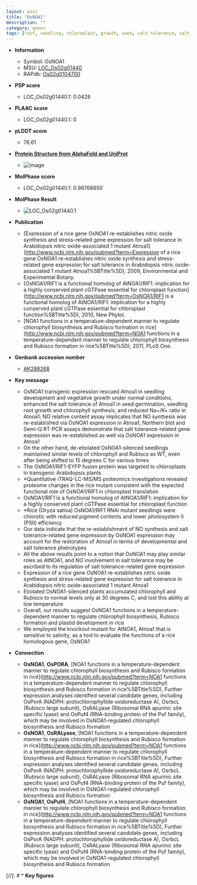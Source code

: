```yaml
---
layout: post
title: "OsNOA1"
description: ""
category: genes
tags: [root, seedling, chloroplast, growth, seed, salt tolerance, salt, temperature, seed germination, vegetative, salinity]
---
```


* **Information**  
    + Symbol: OsNOA1  
    + MSU: [LOC_Os02g01440](http://rice.plantbiology.msu.edu/cgi-bin/ORF_infopage.cgi?orf=LOC_Os02g01440)  
    + RAPdb: [Os02g0104700](http://rapdb.dna.affrc.go.jp/viewer/gbrowse_details/irgsp1?name=Os02g0104700)  

* **PSP score**  
    + LOC_Os02g01440.1: 0.0428 

* **PLAAC score**  
    + LOC_Os02g01440.1: 0 

* **pLDDT score**
    + 76.61

* **[Protein Structure from AlphaFold and UniProt](https://www.uniprot.org/uniprotkb/Q6YPG5/entry#structure)**
    + ![image](https://ricepsp.github.io/images/Q6/AF-Q6YPG5-F1.png)

* **MolPhase score**
    + LOC_Os02g01440.1: 0.99768650

* **MolPhase Result**
    + ![LOC_Os02g01440.1](https://304243504.github.io/Pictures/LOC_Os02g/LOC_Os02g01440.1.png)

* **Publication**  
    + [Expression of a rice gene OsNOA1 re-establishes nitric oxide synthesis and stress-related gene expression for salt tolerance in Arabidopsis nitric oxide-associated 1 mutant Atnoa1](http://www.ncbi.nlm.nih.gov/pubmed?term=Expression of a rice gene OsNOA1 re-establishes nitric oxide synthesis and stress-related gene expression for salt tolerance in Arabidopsis nitric oxide-associated 1 mutant Atnoa1%5BTitle%5D), 2009, Environmental and Experimental Botany.
    + [OsNOA1/RIF1 is a functional homolog of AtNOA1/RIF1: implication for a highly conserved plant cGTPase essential for chloroplast function](http://www.ncbi.nlm.nih.gov/pubmed?term=OsNOA1/RIF1 is a functional homolog of AtNOA1/RIF1: implication for a highly conserved plant cGTPase essential for chloroplast function%5BTitle%5D), 2010, New Phytol.
    + [NOA1 functions in a temperature-dependent manner to regulate chlorophyll biosynthesis and Rubisco formation in rice](http://www.ncbi.nlm.nih.gov/pubmed?term=NOA1 functions in a temperature-dependent manner to regulate chlorophyll biosynthesis and Rubisco formation in rice%5BTitle%5D), 2011, PLoS One.

* **Genbank accession number**  
    + [AK288268](http://www.ncbi.nlm.nih.gov/nuccore/AK288268)

* **Key message**  
    + OsNOA1 transgenic expression rescued Atnoa1 in seedling development and vegetative growth under normal conditions, enhanced the salt tolerance of Atnoa1 in seed germination, seedling root growth and chlorophyll synthesis, and reduced Na+/K+ ratio in Atnoa1; NO relative content assay implicates that NO synthesis was re-established via OsNOA1 expression in Atnoa1; Northern blot and Semi-Q RT-PCR assays demonstrate that salt tolerance-related gene expression was re-established as well via OsNOA1 expression in Atnoa1
    + On the other hand, de-etiolated OsNOA1-silenced seedlings maintained similar levels of chlorophyll and Rubisco as WT, even after being shifted to 15 degrees C for various times
    + The OsNOA1/RIF1-EYFP fusion protein was targeted to chloroplasts in transgenic Arabidopsis plants
    + *Quantitative iTRAQ-LC-MS/MS proteomics investigations revealed proteome changes in the rice mutant consistent with the expected functional role of OsNOA1/RIF1 in chloroplast translation
    + OsNOA1/RIF1 is a functional homolog of AtNOA1/RIF1: implication for a highly conserved plant cGTPase essential for chloroplast function
    + *Rice (Oryza sativa) OsNOA1/RIF1 RNAi mutant seedlings were chlorotic with reduced pigment contents and lower photosystem II (PSII) efficiency
    + Our data indicate that the re-establishment of NO synthesis and salt tolerance-related gene expression by OsNOA1 expression may account for the restoration of Atnoa1 in terms of developmental and salt tolerance phenotypes
    + All the above results point to a notion that OsNOA1 may play similar roles as AtNOA1, and NO involvement in salt tolerance may be ascribed to its regulation of salt tolerance-related gene expression
    + Expression of a rice gene OsNOA1 re-establishes nitric oxide synthesis and stress-related gene expression for salt tolerance in Arabidopsis nitric oxide-associated 1 mutant Atnoa1
    + Etiolated OsNOA1-silenced plants accumulated chlorophyll and Rubisco to normal levels only at 30 degrees C, and lost this ability at low temperature
    + Overall, our results suggest OsNOA1 functions in a temperature-dependent manner to regulate chlorophyll biosynthesis, Rubisco formation and plastid development in rice
    + We employed the knockout mutant for AtNOA1, Atnoa1 that is sensitive to salinity, as a tool to evaluate the functions of a rice homologous gene, OsNOA1

* **Connection**  
    + __OsNOA1__, __OsPORA__, [NOA1 functions in a temperature-dependent manner to regulate chlorophyll biosynthesis and Rubisco formation in rice](http://www.ncbi.nlm.nih.gov/pubmed?term=NOA1 functions in a temperature-dependent manner to regulate chlorophyll biosynthesis and Rubisco formation in rice%5BTitle%5D), Further expression analyses identified several candidate genes, including OsPorA (NADPH: protochlorophyllide oxidoreductase A), OsrbcL (Rubisco large subunit), OsRALyase (Ribosomal RNA apurinic site specific lyase) and OsPuf4 (RNA-binding protein of the Puf family), which may be involved in OsNOA1-regulated chlorophyll biosynthesis and Rubisco formation
    + __OsNOA1__, __OsRALyase__, [NOA1 functions in a temperature-dependent manner to regulate chlorophyll biosynthesis and Rubisco formation in rice](http://www.ncbi.nlm.nih.gov/pubmed?term=NOA1 functions in a temperature-dependent manner to regulate chlorophyll biosynthesis and Rubisco formation in rice%5BTitle%5D), Further expression analyses identified several candidate genes, including OsPorA (NADPH: protochlorophyllide oxidoreductase A), OsrbcL (Rubisco large subunit), OsRALyase (Ribosomal RNA apurinic site specific lyase) and OsPuf4 (RNA-binding protein of the Puf family), which may be involved in OsNOA1-regulated chlorophyll biosynthesis and Rubisco formation
    + __OsNOA1__, __OsPuf4__, [NOA1 functions in a temperature-dependent manner to regulate chlorophyll biosynthesis and Rubisco formation in rice](http://www.ncbi.nlm.nih.gov/pubmed?term=NOA1 functions in a temperature-dependent manner to regulate chlorophyll biosynthesis and Rubisco formation in rice%5BTitle%5D), Further expression analyses identified several candidate genes, including OsPorA (NADPH: protochlorophyllide oxidoreductase A), OsrbcL (Rubisco large subunit), OsRALyase (Ribosomal RNA apurinic site specific lyase) and OsPuf4 (RNA-binding protein of the Puf family), which may be involved in OsNOA1-regulated chlorophyll biosynthesis and Rubisco formation

[//]: # * **Key figures**  


